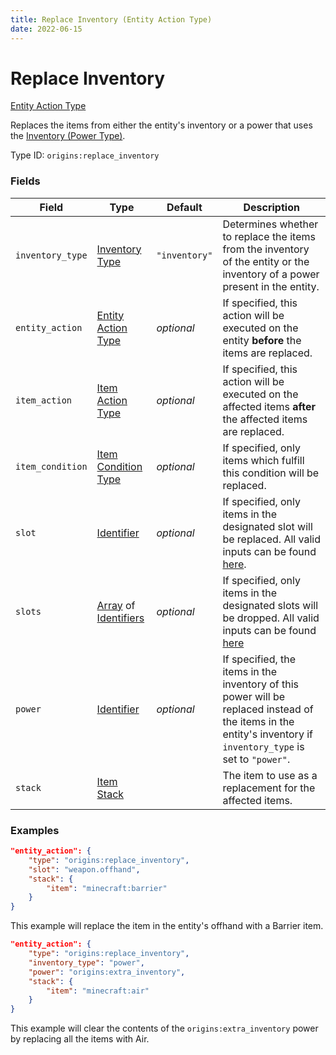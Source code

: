 ```yaml
---
title: Replace Inventory (Entity Action Type)
date: 2022-06-15
---
```


#   Replace Inventory

[Entity Action Type](../entity_action_types.md)

Replaces the items from either the entity's inventory or a power that uses the [Inventory (Power Type)](../power_types/inventory.md).

Type ID: `origins:replace_inventory`


### Fields

Field | Type | Default | Description
------|------|---------|------------
`inventory_type` | [Inventory Type](../../misc/extras/inventory_type.md) | `"inventory"` | Determines whether to replace the items from the inventory of the entity or the inventory of a power present in the entity.
`entity_action` | [Entity Action Type](../entity_action_types.md) | _optional_ | If specified, this action will be executed on the entity **before** the items are replaced.
`item_action` | [Item Action Type](../item_action_types.md) | _optional_ | If specified, this action will be executed on the affected items **after** the affected items are replaced.
`item_condition` | [Item Condition Type](../item_condition_types.md) | _optional_ | If specified, only items which fulfill this condition will be replaced.
`slot` | [Identifier](../data_types/identifier.md) | _optional_ | If specified, only items in the designated slot will be replaced. All valid inputs can be found [here](https://minecraft.fandom.com/wiki/Slot#Command_argument).
`slots` | [Array](../data_types/array.md) of [Identifiers](../data_types/identifier.md) | _optional_ | If specified, only items in the designated slots will be dropped. All valid inputs can be found [here](https://minecraft.fandom.com/wiki/Slot#Command_argument)
`power` | [Identifier](../data_types/identifier.md) | _optional_ | If specified, the items in the inventory of this power will be replaced instead of the items in the entity's inventory if `inventory_type` is set to `"power"`.
`stack` | [Item Stack](../data_types/item_stack.md) | | The item to use as a replacement for the affected items.


### Examples

```json
"entity_action": {
    "type": "origins:replace_inventory",
    "slot": "weapon.offhand",
    "stack": {
        "item": "minecraft:barrier"
    }
}
```

This example will replace the item in the entity's offhand with a Barrier item.
<br>

```json
"entity_action": {
    "type": "origins:replace_inventory",
    "inventory_type": "power",
    "power": "origins:extra_inventory",
    "stack": {
        "item": "minecraft:air"
    }
}
```

This example will clear the contents of the `origins:extra_inventory` power by replacing all the items with Air.
